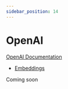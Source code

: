 ```yaml
---
sidebar_position: 14
---
```


# OpenAI

[OpenAI Documentation](https://platform.openai.com/docs/introduction)


- [Embeddings](https://platform.openai.com/docs/guides/embeddings)

Coming soon
